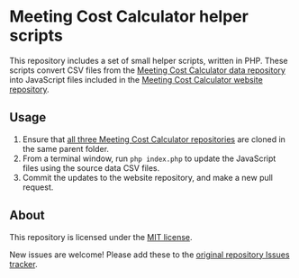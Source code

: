 # Meeting Cost Calculator helper scripts

This repository includes a set of small helper scripts, written in PHP. These scripts convert CSV files from the [Meeting Cost Calculator data repository]() into JavaScript files included in the [Meeting Cost Calculator website repository](https://github.com/meetingcostcalculator/meeting-cost-calculator-hugo-ca).

## Usage

1. Ensure that [all three Meeting Cost Calculator repositories](https://github.com/meetingcostcalculator) are cloned in the same parent folder.
2. From a terminal window, run `php index.php` to update the JavaScript files using the source data CSV files.
3. Commit the updates to the website repository, and make a new pull request.

## About

This repository is licensed under the [MIT license](https://github.com/meetingcostcalculator/meeting-cost-calculator-helpers/blob/master/LICENSE).

New issues are welcome! Please add these to the [original repository Issues tracker](https://github.com/sboots/meetingcostcalculator/issues).
